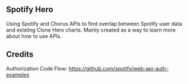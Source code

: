 ## Spotify Hero

Using Spotify and Chorus APIs to find overlap between Spotify user data and existing Clone Hero charts. Mainly created as a way to learn more about how to use APIs.

## Credits
Authorization Code Flow: https://github.com/spotify/web-api-auth-examples
